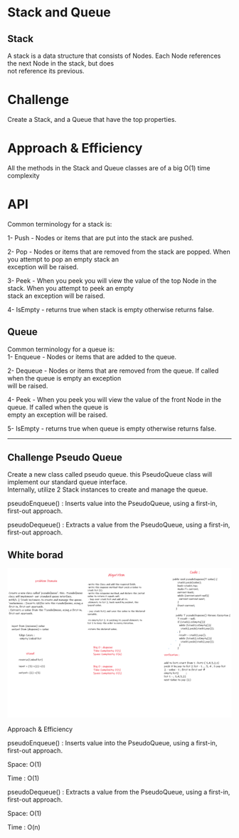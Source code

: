 # Stack and Queue<br>
## Stack<br>
A stack is a data structure that consists of Nodes. Each Node references the next Node in the stack, but does <br>not reference its previous.<br>


# Challenge
Create a Stack, and a Queue that have the top properties.<br>



# Approach & Efficiency<br>

All the methods in the Stack and Queue classes are of a big O(1) time complexity<br>

# API

Common terminology for a stack is:<br>

1- Push - Nodes or items that are put into the stack are pushed.<br>

2- Pop - Nodes or items that are removed from the stack are popped. When you attempt to pop an empty stack an<br> exception will be raised.<br>

3- Peek - When you peek you will view the value of the top Node in the stack. When you attempt to peek an empty<br> stack an exception will be raised.<br>

4- IsEmpty - returns true when stack is empty otherwise returns false.<br>

## Queue<br>
Common terminology for a queue is:<br>
1- Enqueue - Nodes or items that are added to the queue.<br>

2- Dequeue - Nodes or items that are removed from the queue. If called when the queue is empty an exception<br> will be raised.<br>

4- Peek - When you peek you will view the value of the front Node in the queue. If called when the queue is<br> empty an exception will be raised.<br>

5- IsEmpty - returns true when queue is empty otherwise returns false.<br>

<hr>

## Challenge Pseudo Queue<br>

Create a new class called pseudo queue. this PseudoQueue class will implement our standard queue interface. <br>Internally, utilize 2 Stack instances to create and manage the queue.<br>

pseudoEnqueue() : Inserts value into the PseudoQueue, using a first-in, first-out approach.<br>

pseudoDequeue() : Extracts a value from the PseudoQueue, using a first-in, first-out approach.<br>



## White borad <br>

![image](./psuedoQueue.png)

Approach & Efficiency<br>

pseudoEnqueue() : Inserts value into the PseudoQueue, using a first-in, first-out approach.<br>

Space: O(1)<br>

Time : O(1)<br>

pseudoDequeue() : Extracts a value from the PseudoQueue, using a first-in, first-out approach.<br>

Space: O(1)<br>

Time : O(n)<br>


